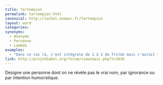```yaml
---
title: Tartempion
permalink: tartempion.html
canonical: http://lachal.neamar.fr/Tartempion
layout: word
categories:
synonyms:
  - Anonyme
  - Personne
  - Lambda
examples:
  - "Dans ce cas là, c'est intégrale de 1 à 2 de f(x)dx mais c'aurait tout aussi bien pu être f(tartempion)d(tartempion) ! La variable est muette, en fait…"
link: http://projetbabel.org/forum/viewtopic.php?t=3636
---
```


Désigne une personne dont on ne révèle pas le vrai nom, par ignorance ou par intention humoristique.

